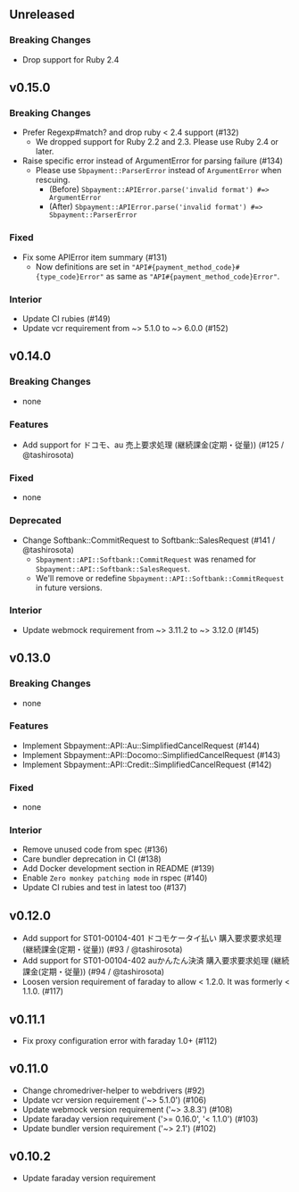 ## Unreleased

### Breaking Changes
- Drop support for Ruby 2.4

## v0.15.0

### Breaking Changes
- Prefer Regexp#match? and drop ruby < 2.4 support (#132)
  - We dropped support for Ruby 2.2 and 2.3. Please use Ruby 2.4 or later.
- Raise specific error instead of ArgumentError for parsing failure (#134)
  - Please use `Sbpayment::ParserError` instead of `ArgumentError` when rescuing.
    - (Before) `Sbpayment::APIError.parse('invalid format') #=> ArgumentError`
    - (After)  `Sbpayment::APIError.parse('invalid format') #=> Sbpayment::ParserError`

### Fixed
- Fix some APIError item summary (#131)
  - Now definitions are set in `"API#{payment_method_code}#{type_code}Error"` as same as `"API#{payment_method_code}Error"`.

### Interior
- Update CI rubies (#149)
- Update vcr requirement from ~> 5.1.0 to ~> 6.0.0 (#152)

## v0.14.0

### Breaking Changes
- none

### Features
- Add support for ドコモ、au 売上要求処理 (継続課金(定期・従量)) (#125 / @tashirosota) 

### Fixed
- none

### Deprecated
- Change Softbank::CommitRequest to Softbank::SalesRequest (#141 / @tashirosota)
  - `Sbpayment::API::Softbank::CommitRequest` was renamed for `Sbpayment::API::Softbank::SalesRequest`.
  - We'll remove or redefine `Sbpayment::API::Softbank::CommitRequest` in future versions.

### Interior
- Update webmock requirement from ~> 3.11.2 to ~> 3.12.0 (#145)

## v0.13.0

### Breaking Changes
- none

### Features
- Implement Sbpayment::API::Au::SimplifiedCancelRequest (#144)
- Implement Sbpayment::API::Docomo::SimplifiedCancelRequest (#143)
- Implement Sbpayment::API::Credit::SimplifiedCancelRequest (#142)

### Fixed
- none

### Interior
- Remove unused code from spec (#136)
- Care bundler deprecation in CI (#138)
- Add Docker development section in README (#139)
- Enable `Zero monkey patching mode` in rspec (#140)
- Update CI rubies and test in latest too (#137)

## v0.12.0

- Add support for ST01-00104-401 ドコモケータイ払い 購入要求要求処理 (継続課金(定期・従量)) (#93 / @tashirosota)
- Add support for ST01-00104-402 auかんたん決済 購入要求要求処理 (継続課金(定期・従量)) (#94 / @tashirosota)
- Loosen version requirement of faraday to allow < 1.2.0.  It was formerly < 1.1.0. (#117)

## v0.11.1
- Fix proxy configuration error with faraday 1.0+ (#112)

## v0.11.0
- Change chromedriver-helper to webdrivers (#92)
- Update vcr version requirement ('~> 5.1.0') (#106)
- Update webmock version requirement ('~> 3.8.3') (#108)
- Update faraday version requirement ('>= 0.16.0', '< 1.1.0') (#103)
- Update bundler version requirement ('~> 2.1') (#102)

## v0.10.2

- Update faraday version requirement
